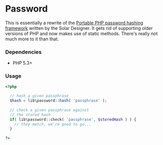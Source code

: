 Password
========

This is essentially a rewrite of the [Portable PHP password hashing framework] written by the Solar Designer.
It gets rid of supporting older versions of PHP and now makes use of static methods. 
There's really not much more to it than that.

[Portable PHP password hashing framework]: http://www.openwall.com/phpass/

### Dependencies

- PHP 5.3+

### Usage

```php
<?php
  
  // hash a given passphrase
  $hash = lib\password::hash( 'passphrase' );
  
  // check a given passphrase against
  // the stored hash
  if( lib\password::check( 'passphrase', $storedHash ) ) {
    // they match, we're good to go...
  }
  
?>
```